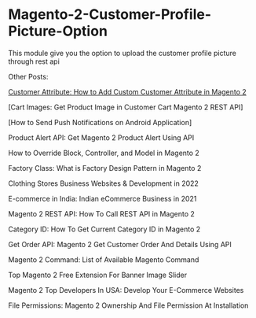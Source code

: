 # Magento-2-Customer-Profile-Picture-Option

This module give you the option to upload the customer profile picture through rest api

Other Posts:

[Customer Attribute: How to Add Custom Customer Attribute in Magento 2]()

[Cart Images: Get Product Image in Customer Cart Magento 2 REST API]

[How to Send Push Notifications on Android Application]

Product Alert API: Get Magento 2 Product Alert Using API

How to Override Block, Controller, and Model in Magento 2

Factory Class: What is Factory Design Pattern in Magento 2

Clothing Stores Business Websites & Development in 2022

E-commerce in India: Indian eCommerce Business in 2021

Magento 2 REST API: How To Call REST API in Magento 2

Category ID: How To Get Current Category ID in Magento 2

Get Order API: Magento 2 Get Customer Order And Details Using API

Magento 2 Command: List of Available Magento Command

Top Magento 2 Free Extension For Banner Image Slider

Magento 2 Top Developers In USA: Develop Your E-Commerce Websites

File Permissions: Magento 2 Ownership And File Permission At Installation


